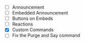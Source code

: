 - [ ] Announcement
- [ ] Embedded Announcement
- [ ] Buttons on Embeds
- [ ] Reactions
- [x] Custom Commands
- [ ] Fix the Purge and Say command
